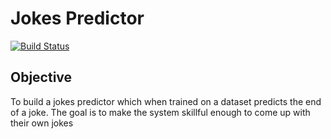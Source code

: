 # Jokes Predictor
[![Build Status](https://travis-ci.org/naveendennis/Jokes-Predictor.svg?branch=master)](https://travis-ci.org/naveendennis/Jokes-Predictor)

## Objective

To build a jokes predictor which when trained on a dataset predicts the end of a joke. The goal is to make the system skillful enough to come up with their own jokes
